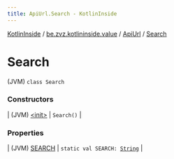 ```yaml
---
title: ApiUrl.Search - KotlinInside
---
```


[KotlinInside](../../../index.html) / [be.zvz.kotlininside.value](../../index.html) / [ApiUrl](../index.html) / [Search](./index.html)

# Search

(JVM) `class Search`

### Constructors

| (JVM) [&lt;init&gt;](-init-.html) | `Search()` |

### Properties

| (JVM) [SEARCH](-s-e-a-r-c-h.html) | `static val SEARCH: `[`String`](https://kotlinlang.org/api/latest/jvm/stdlib/kotlin/-string/index.html) |

